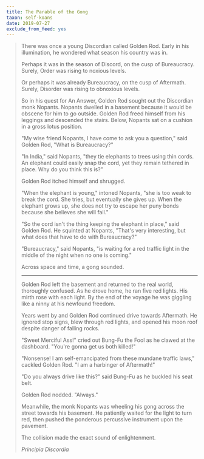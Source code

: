 ```yaml
---
title: The Parable of the Gong
taxon: self-koans
date: 2019-07-27
exclude_from_feed: yes
---
```


> There was once a young Discordian called Golden Rod. Early in his
> illumination, he wondered what season his country was in.
>
> Perhaps it was in the season of Discord, on the cusp of
> Bureaucracy. Surely, Order was rising to noxious levels.
>
> Or perhaps it was already Bureaucracy, on the cusp of
> Aftermath. Surely, Disorder was rising to obnoxious levels.
>
> So in his quest for An Answer, Golden Rod sought out the Discordian
> monk Nopants. Nopants dwelled in a basement because it would be
> obscene for him to go outside. Golden Rod freed himself from his
> leggings and descended the stairs. Below, Nopants sat on a cushion
> in a gross lotus position.
>
> "My wise friend Nopants, I have come to ask you a question," said
> Golden Rod, "What is Bureaucracy?"
>
> "In India," said Nopants, "they tie elephants to trees using thin
> cords. An elephant could easily snap the cord, yet they remain
> tethered in place. Why do you think this is?"
>
> Golden Rod itched himself and shrugged.
>
> "When the elephant is young," intoned Nopants, "she is too weak to
> break the cord. She tries, but eventually she gives up. When the
> elephant grows up, she does not try to escape her puny bonds because
> she believes she will fail."
>
> "So the cord isn't the thing keeping the elephant in place," said
> Golden Rod. He squinted at Nopants, "That's very interesting, but what
> does that have to do with Bureaucracy?"
>
> "Bureaucracy," said Nopants, "is waiting for a red traffic light in
> the middle of the night when no one is coming."
>
> Across space and time, a gong sounded.
>
> ---
>
> Golden Rod left the basement and returned to the real world,
> thoroughly confused. As he drove home, he ran five red lights. His
> mirth rose with each light. By the end of the voyage he was giggling
> like a ninny at his newfound freedom.
>
> Years went by and Golden Rod continued drive towards Aftermath. He
> ignored stop signs, blew through red lights, and opened his moon roof
> despite danger of falling rocks.
>
> "Sweet Merciful Ass!" cried out Bung-Fu the Fool as he clawed at the
> dashboard. "You're gonna get us both killed!"
>
> "Nonsense! I am self-emancipated from these mundane traffic laws,"
> cackled Golden Rod. "I am a harbinger of Aftermath!"
>
> "Do you always drive like this?" said Bung-Fu as he buckled his seat
> belt.
>
> Golden Rod nodded. "Always."
>
> Meanwhile, the monk Nopants was wheeling his gong across the street
> towards his basement. He patiently waited for the light to turn red,
> then pushed the ponderous percussive instrument upon the pavement.
>
> The collision made the exact sound of enlightenment.
>
> <cite>Principia Discordia</cite>
